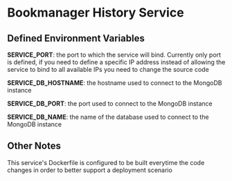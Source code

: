 # Bookmanager History Service

## Defined Environment Variables

**SERVICE_PORT**: the port to which the service will bind. Currently only port is defined, if you need to define a specific IP address instead of allowing the service to bind to all available IPs you need to change the source code

**SERVICE_DB_HOSTNAME**: the hostname used to connect to the MongoDB instance

**SERVICE_DB_PORT**: the port used to connect to the MongoDB instance

**SERVICE_DB_NAME**: the name of the database used to connect to the MongoDB instance


## Other Notes

This service's Dockerfile is configured to be built everytime the code changes in order to better support a deployment scenario